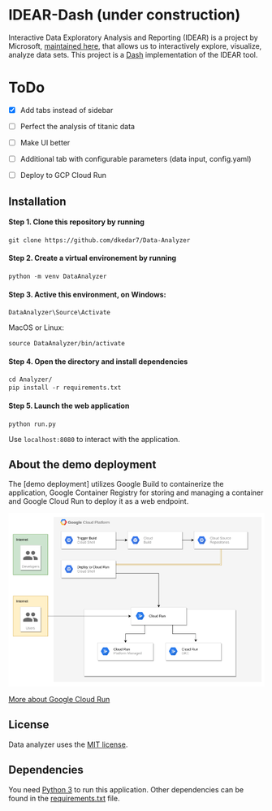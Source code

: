 # IDEAR-Dash (under construction)
Interactive Data Exploratory Analysis and Reporting (IDEAR) is a project by Microsoft, [maintained here](https://github.com/Azure/Azure-TDSP-Utilities/tree/master/DataScienceUtilities/DataReport-Utils/Python), that allows us to interactively explore, visualize, analyze data sets. This project is a [Dash](https://plotly.com/dash/) implementation of the IDEAR tool.

# ToDo
- [x] Add tabs instead of sidebar
- [ ] Perfect the analysis of titanic data
- [ ] Make UI better
- [ ] Additional tab with configurable parameters (data input, config.yaml)
- [ ] Deploy to GCP Cloud Run


## Installation

#### Step 1. Clone this repository by running

    git clone https://github.com/dkedar7/Data-Analyzer
    
#### Step 2. Create a virtual environement by running

    python -m venv DataAnalyzer
        
#### Step 3. Active this environment, on Windows:

    DataAnalyzer\Source\Activate

MacOS or Linux:

    source DataAnalyzer/bin/activate
    
#### Step 4. Open the directory and install dependencies

    cd Analyzer/
    pip install -r requirements.txt
    
#### Step 5. Launch the web application

    python run.py
    
Use `localhost:8080` to interact with the application.

## About the demo deployment

The [demo deployment] utilizes Google Build to containerize the application, Google Container Registry for storing and managing a container and Google Cloud Run to deploy it as a web endpoint.

![Cloud Run Architecture](https://github.com/dkedar7/Data-Analyzer/blob/master/Analyzer/assets/architecture.png?raw=true)

[More about Google Cloud Run](https://cloud.google.com/run/docs/)


## License
Data analyzer uses the [MIT license](https://github.com/dkedar7/IDEAR-Dash/blob/master/LICENSE).

## Dependencies

You need [Python 3](https://python3statement.org/) to run this application. Other dependencies can be found in the [requirements.txt](https://github.com/dkedar7/IDEAR-Dash/blob/master/requirements.txt) file.
